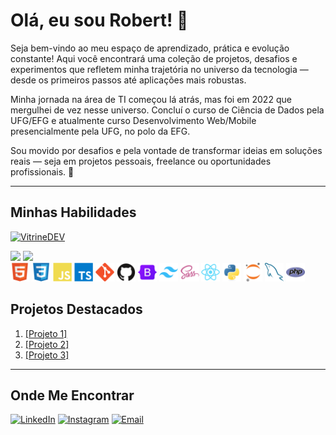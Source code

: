 # Olá, eu sou Robert! 👋  
Seja bem-vindo ao meu espaço de aprendizado, prática e evolução constante! Aqui você encontrará uma coleção de projetos, desafios e experimentos que refletem minha trajetória no universo da tecnologia — desde os primeiros passos até aplicações mais robustas.

Minha jornada na área de TI começou lá atrás, mas foi em 2022 que mergulhei de vez nesse universo. Concluí o curso de Ciência de Dados pela UFG/EFG e atualmente curso Desenvolvimento Web/Mobile presencialmente pela UFG, no polo da EFG.

Sou movido por desafios e pela vontade de transformar ideias em soluções reais — seja em projetos pessoais, freelance ou oportunidades profissionais. 🚀


---

## Minhas Habilidades

[![VitrineDEV](https://img.shields.io/badge/VitrineDEV-0000FF?style=for-the-badge&logo=alura&logoColor=FFFFFF)](https://cursos.alura.com.br/vitrinedev/robertdouglasaimon)

<!-- Dashboard oficial com progresso por linguagem -->
<img src="https://github-readme-stats.vercel.app/api/top-langs/?username=robertdouglasaimon&layout=compact&langs_count=10&cache_seconds=1800" width="400">

<!-- Estatísticas gerais -->
<img src="https://github-readme-stats.vercel.app/api?username=robertdouglasaimon&show_icons=true&cache_seconds=1800" width="400">


<!------------------------------------------------------------------------------------------------>
<!-- ## Minhas Habilidades (Caso queira colocar as tecnologias tudo em barras)

[![VitrineDEV](https://img.shields.io/badge/VitrineDEV-0000FF?style=for-the-badge&logo=alura&logoColor=FFFFFF)](https://cursos.alura.com.br/vitrinedev/robertdouglasaimon)

<!-- Dashboard com itens separados 
<img src="https://github-readme-stats.vercel.app/api/top-langs/?username=robertdouglasaimon&langs_count=10&cache_seconds=1800" width="400">

<!-- Estatísticas gerais 
<img src="https://github-readme-stats.vercel.app/api?username=robertdouglasaimon&show_icons=true&cache_seconds=1800" width="400"> -->
<!------------------------------------------------------------------------------------------------>


<!-- Tecnologias -->
<br>

<img src="https://raw.githubusercontent.com/devicons/devicon/master/icons/html5/html5-original.svg" width="30" height="30">
<img src="https://raw.githubusercontent.com/devicons/devicon/master/icons/css3/css3-original.svg" width="30" height="30">
<img src="https://raw.githubusercontent.com/devicons/devicon/master/icons/javascript/javascript-plain.svg" width="30" height="30">
<img src="https://raw.githubusercontent.com/devicons/devicon/master/icons/typescript/typescript-plain.svg" width="30" height="30">
<img src="https://raw.githubusercontent.com/devicons/devicon/master/icons/git/git-original.svg" width="30" height="30">
<img src="https://raw.githubusercontent.com/devicons/devicon/master/icons/github/github-original.svg" width="30" height="30">
<img src="https://raw.githubusercontent.com/devicons/devicon/master/icons/bootstrap/bootstrap-original.svg" width="30" height="30">
<img src="https://raw.githubusercontent.com/devicons/devicon/master/icons/tailwindcss/tailwindcss-original.svg" width="30" height="30">
<img src="https://raw.githubusercontent.com/devicons/devicon/master/icons/sass/sass-original.svg" width="30" height="30">
<img src="https://raw.githubusercontent.com/devicons/devicon/master/icons/react/react-original.svg" width="30" height="30">

<img src="https://raw.githubusercontent.com/devicons/devicon/master/icons/python/python-original.svg" width="30" height="30">
<img src="https://raw.githubusercontent.com/devicons/devicon/master/icons/jupyter/jupyter-original.svg" width="30" height="30">
<img src="https://raw.githubusercontent.com/devicons/devicon/master/icons/mysql/mysql-original.svg" width="30" height="30">
<img src="https://raw.githubusercontent.com/devicons/devicon/master/icons/php/php-original.svg" width="30" height="30">

## Projetos Destacados

1. <a href="https://r-douglas.vercel.app" target="_blank">[Projeto 1]</a>  
2. <a href="https://projeto-turma-de-desenvolvimento-python.vercel.app" target="_blank">[Projeto 2]</a>  
3. <a href="https://p-fokus.vercel.app" target="_blank">[Projeto 3]</a>

---

## Onde Me Encontrar

<a href="https://www.linkedin.com/in/robertdouglas2000/">![LinkedIn](https://github.com/robertdouglasaimon/robertdouglasaimon/assets/138529257/56fdf478-09ed-4580-bf3c-94a16ca23573)</a> 
<a href="https://www.instagram.com/rd_ciclo/">![Instagram](https://github.com/robertdouglasaimon/robertdouglasaimon/assets/138529257/d2990f3b-7c9d-4177-b244-1d107d9c96ef)</a> 
<a href="mailto:robertdouglasaimon@gmail.com">![Email](https://github.com/robertdouglasaimon/robertdouglasaimon/assets/138529257/c1279e40-135f-4ca9-9711-b7eb38effc30)</a>
